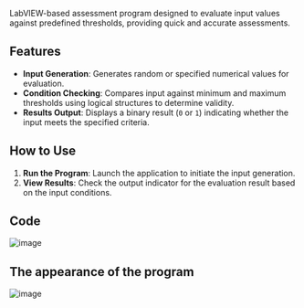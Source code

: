 LabVIEW-based assessment program designed to evaluate input values against predefined thresholds, providing quick and accurate assessments.

## Features
- **Input Generation**: Generates random or specified numerical values for evaluation.
- **Condition Checking**: Compares input against minimum and maximum thresholds using logical structures to determine validity.
- **Results Output**: Displays a binary result (`0` or `1`) indicating whether the input meets the specified criteria.

## How to Use
1. **Run the Program**: Launch the application to initiate the input generation.
2. **View Results**: Check the output indicator for the evaluation result based on the input conditions.

## Code
![image](https://github.com/user-attachments/assets/9aab02e0-12ff-4f2b-b06b-5ee58f731aa8)

## The appearance of the program
![image](https://github.com/user-attachments/assets/5c218e8d-9042-40ee-811b-18c3ef2cce9b)
